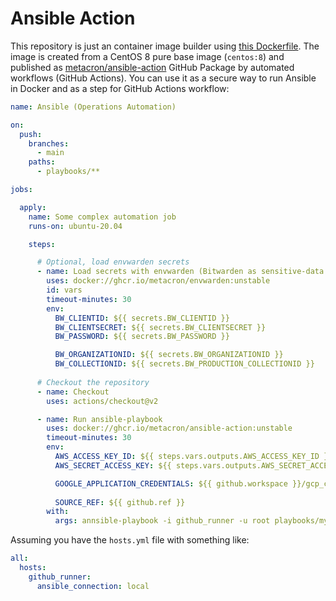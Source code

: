 # Ansible Action

This repository is just an container image builder using [this Dockerfile](Dockerfile). The image is created from a CentOS 8 pure base image (`centos:8`) and published as [metacron/ansible-action](https://github.com/orgs/metacron/packages/container/package/ansible-action) GitHub Package by automated workflows (GitHub Actions). You can use it as a secure way to run Ansible in Docker and as a step for GitHub Actions workflow:

```yml
name: Ansible (Operations Automation)

on:
  push:
    branches:
      - main
    paths:
      - playbooks/**

jobs:

  apply:
    name: Some complex automation job
    runs-on: ubuntu-20.04

    steps:

      # Optional, load envwarden secrets
      - name: Load secrets with envwarden (Bitwarden as sensitive-data vault)
        uses: docker://ghcr.io/metacron/envwarden:unstable
        id: vars
        timeout-minutes: 30
        env:
          BW_CLIENTID: ${{ secrets.BW_CLIENTID }}
          BW_CLIENTSECRET: ${{ secrets.BW_CLIENTSECRET }}
          BW_PASSWORD: ${{ secrets.BW_PASSWORD }}

          BW_ORGANIZATIONID: ${{ secrets.BW_ORGANIZATIONID }}
          BW_COLLECTIONID: ${{ secrets.BW_PRODUCTION_COLLECTIONID }}
      
      # Checkout the repository
      - name: Checkout
        uses: actions/checkout@v2

      - name: Run ansible-playbook
        uses: docker://ghcr.io/metacron/ansible-action:unstable
        timeout-minutes: 30
        env:
          AWS_ACCESS_KEY_ID: ${{ steps.vars.outputs.AWS_ACCESS_KEY_ID }}
          AWS_SECRET_ACCESS_KEY: ${{ steps.vars.outputs.AWS_SECRET_ACCESS_KEY }}

          GOOGLE_APPLICATION_CREDENTIALS: ${{ github.workspace }}/gcp_credentials.json
          
          SOURCE_REF: ${{ github.ref }}
        with:
          args: annsible-playbook -i github_runner -u root playbooks/my_playbook.yml

```

Assuming you have the `hosts.yml` file with something like:

```yml
all:
  hosts:
    github_runner:
      ansible_connection: local
```
